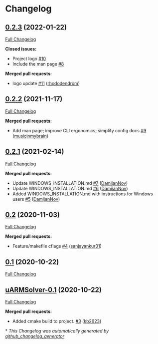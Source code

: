 # Changelog

## [0.2.3](https://github.com/firefly-cpp/uARMSolver/tree/0.2.3) (2022-01-22)

[Full Changelog](https://github.com/firefly-cpp/uARMSolver/compare/0.2.2...0.2.3)

**Closed issues:**

- Project logo [\#10](https://github.com/firefly-cpp/uARMSolver/issues/10)
- Include the man page [\#8](https://github.com/firefly-cpp/uARMSolver/issues/8)

**Merged pull requests:**

- logo update [\#11](https://github.com/firefly-cpp/uARMSolver/pull/11) ([rhododendrom](https://github.com/rhododendrom))

## [0.2.2](https://github.com/firefly-cpp/uARMSolver/tree/0.2.2) (2021-11-17)

[Full Changelog](https://github.com/firefly-cpp/uARMSolver/compare/0.2.1...0.2.2)

**Merged pull requests:**

- Add man page; improve CLI ergonomics; simplify config docs [\#9](https://github.com/firefly-cpp/uARMSolver/pull/9) ([musicinmybrain](https://github.com/musicinmybrain))

## [0.2.1](https://github.com/firefly-cpp/uARMSolver/tree/0.2.1) (2021-02-14)

[Full Changelog](https://github.com/firefly-cpp/uARMSolver/compare/0.2...0.2.1)

**Merged pull requests:**

- Update WINDOWS\_INSTALLATION.md [\#7](https://github.com/firefly-cpp/uARMSolver/pull/7) ([DamijanNov](https://github.com/DamijanNov))
- Update WINDOWS\_INSTALLATION.md [\#6](https://github.com/firefly-cpp/uARMSolver/pull/6) ([DamijanNov](https://github.com/DamijanNov))
- Added WINDOWS\_INSTALLATION.md with instructions for Windows users [\#5](https://github.com/firefly-cpp/uARMSolver/pull/5) ([DamijanNov](https://github.com/DamijanNov))

## [0.2](https://github.com/firefly-cpp/uARMSolver/tree/0.2) (2020-11-03)

[Full Changelog](https://github.com/firefly-cpp/uARMSolver/compare/0.1...0.2)

**Merged pull requests:**

- Feature/makefile cflags [\#4](https://github.com/firefly-cpp/uARMSolver/pull/4) ([sanjayankur31](https://github.com/sanjayankur31))

## [0.1](https://github.com/firefly-cpp/uARMSolver/tree/0.1) (2020-10-22)

[Full Changelog](https://github.com/firefly-cpp/uARMSolver/compare/uARMSolver-0.1...0.1)

## [uARMSolver-0.1](https://github.com/firefly-cpp/uARMSolver/tree/uARMSolver-0.1) (2020-10-22)

[Full Changelog](https://github.com/firefly-cpp/uARMSolver/compare/ca56676b5cfde67824ed9badf3d97e17bf0e9298...uARMSolver-0.1)

**Merged pull requests:**

- Added cmake build to project. [\#3](https://github.com/firefly-cpp/uARMSolver/pull/3) ([kb2623](https://github.com/kb2623))



\* *This Changelog was automatically generated by [github_changelog_generator](https://github.com/github-changelog-generator/github-changelog-generator)*
